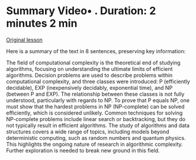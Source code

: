 # Summary Video• . Duration: 2 minutes 2 min

[Original lesson](https://www.coursera.org/learn/uol-algorithms-and-data-structures-1/lecture/Z7TlJ/summary)

Here is a summary of the text in 8 sentences, preserving key information:

The field of computational complexity is the theoretical end of studying algorithms, focusing on understanding the ultimate limits of efficient algorithms. Decision problems are used to describe problems within computational complexity, and three classes were introduced: P (efficiently decidable), EXP (inexpensively decidably, exponential time), and NP (between P and EXP). The relationship between these classes is not fully understood, particularly with regards to NP. To prove that P equals NP, one must show that the hardest problems in NP (NP-complete) can be solved efficiently, which is considered unlikely. Common techniques for solving NP-complete problems include linear search or backtracking, but they do not typically result in efficient algorithms. The study of algorithms and data structures covers a wide range of topics, including models beyond deterministic computing, such as random numbers and quantum physics. This highlights the ongoing nature of research in algorithmic complexity. Further exploration is needed to break new ground in this field.

